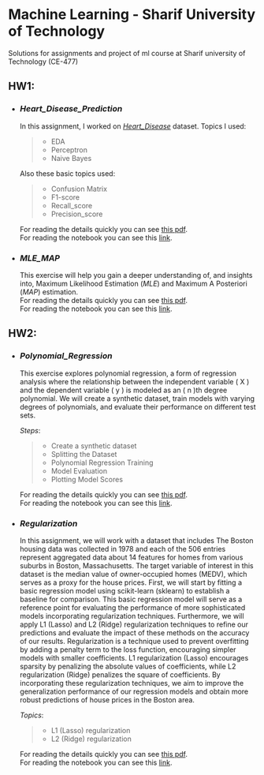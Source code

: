 # Machine Learning - Sharif University of Technology
Solutions for assignments and project of ml course at Sharif university of Technology (CE-477)

## **HW1**:

* ### ***Heart_Disease_Prediction***
    In this assignment, I worked on [*Heart_Disease*](https://www.kaggle.com/johnsmith88/heart-disease-dataset) dataset.
    Topics I used:
    > * EDA
    > * Perceptron
    > * Naive Bayes
    
    Also these basic topics used:
    > * Confusion Matrix
    > * F1-score
    > * Recall_score
    > * Precision_score

    For reading the details quickly you can see [this pdf](https://github.com/Amirreza81/Machine-Learning/blob/main/HW1/Heart_Disease_Prediction.pdf).<br _>
    For reading the notebook you can see this [link](https://github.com/Amirreza81/Machine-Learning/blob/main/HW1/Heart_Disease_Prediction.ipynb).
    <br _>

* ### ***MLE_MAP***
    This exercise will help you gain a deeper understanding of, and insights into, Maximum Likelihood Estimation (*MLE*) and Maximum A Posteriori (*MAP*) estimation.
    <br _> For reading the details quickly you can see [this pdf](https://github.com/Amirreza81/Machine-Learning/blob/main/HW1/MLE_MAP.pdf).<br _>
    For reading the notebook you can see this [link](https://github.com/Amirreza81/Machine-Learning/blob/main/HW1/MLE_MAP.ipynb).

## **HW2**:

* ### ***Polynomial_Regression***
  This exercise explores polynomial regression, a form of regression analysis where the relationship
  between the independent variable ( X ) and the dependent variable ( y ) is modeled as an ( n )th
  degree polynomial. We will create a synthetic dataset, train models with varying degrees of
  polynomials, and evaluate their performance on different test sets.<br _>
  
  *Steps*:
  > * Create a synthetic dataset
  > * Splitting the Dataset
  > * Polynomial Regression Training
  > * Model Evaluation
  > * Plotting Model Scores

  For reading the details quickly you can see [this pdf](https://github.com/Amirreza81/Machine-Learning/blob/main/HW2/Polynomial_Regression.pdf).<br _>
  For reading the notebook you can see this [link](https://github.com/Amirreza81/Machine-Learning/blob/main/HW2/Polynomial_Regression.ipynb).
  <br _>

* ### ***Regularization***
    In this assignment, we will work with a dataset that includes The Boston housing data was collected in 1978 and each of the 506 entries
    represent aggregated data about 14 features for homes from various suburbs in Boston, Massachusetts. The target variable of interest in this
    dataset is the median value of owner-occupied homes (MEDV), which serves as a proxy for the house prices. First, we will start by fitting a
    basic regression model using scikit-learn (sklearn) to establish a baseline for comparison. This basic regression model will serve as a reference
    point for evaluating the performance of more sophisticated models incorporating regularization techniques.
    Furthermore, we will apply L1 (Lasso) and L2 (Ridge) regularization techniques to refine our predictions and evaluate the impact of these
    methods on the accuracy of our results. Regularization is a technique used to prevent overfitting by adding a penalty term to the loss function,
    encouraging simpler models with smaller coefficients. L1 regularization (Lasso) encourages sparsity by penalizing the absolute values of
    coefficients, while L2 regularization (Ridge) penalizes the square of coefficients. By incorporating these regularization techniques, we aim to
    improve the generalization performance of our regression models and obtain more robust predictions of house prices in the Boston area.<br _>

    *Topics*:
    > * L1 (Lasso) regularization
    > * L2 (Ridge) regularization

    For reading the details quickly you can see [this pdf](https://github.com/Amirreza81/Machine-Learning/blob/main/HW2/Regularization.pdf).<br _>
    For reading the notebook you can see this [link](https://github.com/Amirreza81/Machine-Learning/blob/main/HW2/Regularization.ipynb).
    <br _>
